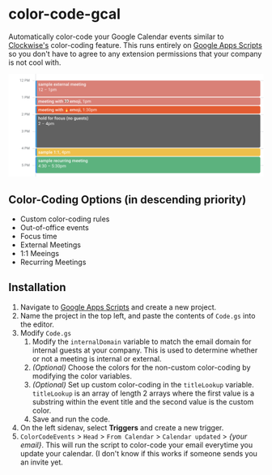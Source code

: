
# color-code-gcal

Automatically color-code your Google Calendar events similar to [Clockwise's](https://support.getclockwise.com/hc/en-us/articles/360026978991-Color-Coding-Overview) color-coding feature. This runs entirely on [Google Apps Scripts](https://script.google.com/) so you don't have to agree to any extension permissions that your company is not cool with.

  

![enter image description here](https://github.com/kevintrankt/color-code-gcal/blob/main/screenshot.png?raw=true)

  

## Color-Coding Options (in descending priority)

- Custom color-coding rules
- Out-of-office events
- Focus time
- External Meetings
- 1:1 Meeings
- Recurring Meetings

  

## Installation

1. Navigate to [Google Apps Scripts](https://script.google.com/home) and create a new project.
2. Name the project in the top left, and paste the contents of `Code.gs` into the editor.
3. Modify `Code.gs`
	1. Modify the `internalDomain` variable to match the email domain for internal guests at your company. This is used to determine whether or not a meeting is internal or external.
	2.  *(Optional)* Choose the colors for the non-custom color-coding by modifying the color variables.
	3.  *(Optional)* Set up custom color-coding in the `titleLookup` variable. `titleLookup` is an array of length 2 arrays where the first value is a substring within the event title and the second value is the custom color.
	4. Save and run the code.
4. On the left sidenav, select **Triggers** and create a new trigger.
5.  `ColorCodeEvents` > `Head` > `From Calendar` > `Calendar updated` > *{your email}*. This will run the script to color-code your email everytime you update your calendar. (I don't know if this works if someone sends you an invite yet.
